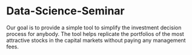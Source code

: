 # Data-Science-Seminar
Our goal is to provide a simple tool to simplify the investment decision process for anybody.  The tool helps replicate the portfolios of the most attractive stocks in the capital markets without paying any management fees.
